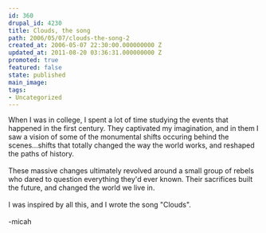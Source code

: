 ```yaml
---
id: 360
drupal_id: 4230
title: Clouds, the song
path: 2006/05/07/clouds-the-song-2
created_at: 2006-05-07 22:30:00.000000000 Z
updated_at: 2011-08-20 03:36:31.000000000 Z
promoted: true
featured: false
state: published
main_image: 
tags:
- Uncategorized
---
```

When I was in college, I spent a lot of time studying the events that happened in the first century. They captivated my imagination, and in them I saw a vision of some of the monumental shifts occuring behind the scenes...shifts that totally changed the way the world works, and reshaped the paths of history.<br /><br />These massive changes ultimately revolved around a small group of rebels who dared to question everything they'd ever known. Their sacrifices built the future, and changed the world we live in.<br /><br />I was inspired by all this, and I wrote the song "Clouds".<br /><br />-micah
